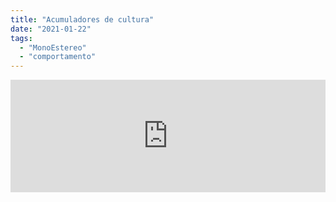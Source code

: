 ```yaml
---
title: "Acumuladores de cultura"
date: "2021-01-22"
tags: 
  - "MonoEstereo"
  - "comportamento"
---
```


<iframe src="https://anchor.fm/MonoEstéreo/embed/episodes/Acumuladores-de-cultura-eh4m1v" height="180px" width="100%" frameborder="0" scrolling="no" style="width:100%; height:180px;"></iframe>
